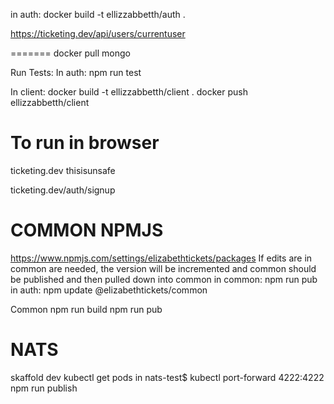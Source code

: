 in auth:
docker build -t ellizzabbetth/auth .


https://ticketing.dev/api/users/currentuser


=======
docker pull mongo


Run Tests:
In auth: npm run test

In client: docker build -t ellizzabbetth/client .
docker push ellizzabbetth/client

To run in browser
=====
ticketing.dev
thisisunsafe

ticketing.dev/auth/signup


COMMON NPMJS
==============
https://www.npmjs.com/settings/elizabethtickets/packages
If edits are in common are needed, the version will be
incremented and common should be published and then pulled
down into common
in common: npm run pub
in auth: npm update @elizabethtickets/common

Common
npm run build
npm run pub


NATS
==============
skaffold dev
kubectl get pods
in nats-test$ kubectl port-forward <nats-depl-8454bc5f97-snw96> 4222:4222
npm run publish